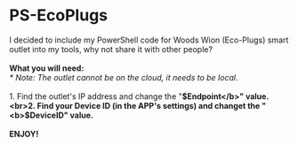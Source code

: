 # PS-EcoPlugs

I decided to include my PowerShell code for Woods Wion (Eco-Plugs) smart outlet into my tools, why not share it with other people?
<br>
<br>
<b>What you will need:</b>
<br><i>* Note: The outlet cannot be on the cloud, it needs to be local.</i>
<br>
<br>1. Find the outlet's IP address and change the "<b>$Endpoint</b>" value.
<br>2. Find your Device ID (in the APP's settings) and changet the "<b>$DeviceID<b>" value.
<br>
  <br><b>ENJOY!</b>
